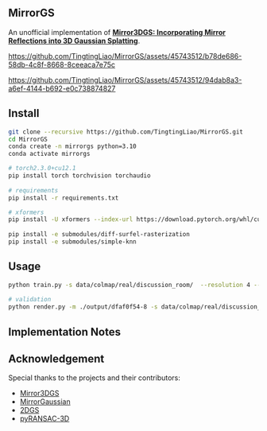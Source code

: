 ## MirrorGS 
An unofficial implementation of [**Mirror3DGS: Incorporating Mirror Reflections
into 3D Gaussian Splatting**](https://arxiv.org/pdf/2404.01168).  
 
https://github.com/TingtingLiao/MirrorGS/assets/45743512/b78de686-58db-4c8f-8668-8ceeaca7e75c


https://github.com/TingtingLiao/MirrorGS/assets/45743512/94dab8a3-a6ef-4144-b692-e0c738874827
 

## Install
```bash
git clone --recursive https://github.com/TingtingLiao/MirrorGS.git 
cd MirrorGS
conda create -n mirrorgs python=3.10 
conda activate mirrorgs 

# torch2.3.0+cu12.1 
pip install torch torchvision torchaudio
 
# requirements
pip install -r requirements.txt

# xformers  
pip install -U xformers --index-url https://download.pytorch.org/whl/cu121
 
pip install -e submodules/diff-surfel-rasterization 
pip install -e submodules/simple-knn 
``` 

## Usage 
```bash   
python train.py -s data/colmap/real/discussion_room/  --resolution 4 --iterations 20000
  
# validation 
python render.py -m ./output/dfaf0f54-8 -s data/colmap/real/discussion_room/ --skip_mesh --render_path --resolution 4
```

## Implementation Notes

<!-- ### Mirror Plane
For any point $p = (x, y, z)^⊤$ on the plane satisfies:

$$n^{T}p+d=0$$

This equals to minimizing the least squares error:

$$\sum_{i=1}^{m} (n^T(p_i - \mathbf{c}))^2$$

we approximate the solution as $\mathbf{c} = \frac{1}{m} \sum_{i=1}^{m} \mathbf{p}_i$, $d=-n^T\mathbf{c}$ and normal $n$ of the plane as the eigenvector of the smallest eigenvalue of the covariance matrix:

$$\sum_{i=1}^{m} (\mathbf{p}_i - \mathbf{c})(\mathbf{p}_i - \mathbf{c})^T$$ -->



## Acknowledgement 
Special thanks to the projects and their contributors:
* [Mirror3DGS](https://arxiv.org/pdf/2404.01168) 
* [MirrorGaussian](https://mirror-gaussian.github.io/) 
* [2DGS](https://github.com/hbb1/2d-gaussian-splatting)
* [pyRANSAC-3D](https://github.com/leomariga/pyRANSAC-3D)